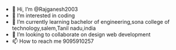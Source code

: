 - 👋 Hi, I’m @Rajganesh2003
- 👀 I’m interested in coding
- 🌱 I’m currently learning bachelor of engineering,sona college of technology,salem,Tanil nadu,india
- 💞️ I’m looking to collaborate on design web development
- 📫 How to reach me 9095910257

<!---
Rajganesh2003/Rajganesh2003 is a ✨ special ✨ repository because its `README.md` (this file) appears on your GitHub profile.
You can click the Preview link to take a look at your changes.
--->
